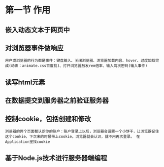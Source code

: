 # 第一节 作用
## 嵌入动态文本于网页中
## 对浏览器事件做响应
	用户或浏览器的行为都是事件：键盘输入、关闭浏览器、浏览器加载内容、hover、过度加载完成(动画：animate.css百度找)、打开浏览器触发rem倍率、输入两次密码(输入事件)
## 读写html元素
## 在数据提交到服务器之前验证服务器
## 控制cookie，包括创建和修改
	浏览器的两个页面都认识你的账户：账户登录上以后，浏览器会设置一个小饼干，让浏览器记住这个cookie，下次来的时候带上cookie，浏览器就会认识，就不用再次登录。 在Application里找cookie
## 基于Node.js技术进行服务器端编程
